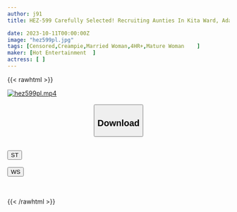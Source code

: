 ```yaml
---
author: j91
title: HEZ-599 Carefully Selected! Recruiting Aunties In Kita Ward, Adachi Ward, Itabashi Ward, And Arakawa Ward! 11 (I Love You) 12 Downtown Mature Women Who Are Excited About Having Sex Without Telling Their Husbands

date: 2023-10-11T00:00:00Z
image: "hez599pl.jpg"
tags: [Censored,Creampie,Married Woman,4HR+,Mature Woman	]
maker: [Hot Entertainment  ]
actress: [ ]
---
```



{{< rawhtml >}}

<div class="video" data-videoid="KZDLZOvqb2t09Lq">
    <a href="javascript:;">
        <img src="https://my.j91.asia/posts/hez599pl/hez599pl.jpg" width="WIDTH" height="HEIGHT" alt="hez599pl.mp4" loading="lazy">
    </a>
</div>

<script type="text/javascript" src="https://j91.asia/asset/on-demand-st.js"></script>

<br>
  <link rel="stylesheet" href="https://j91.asia/asset/bs5.css">
  
  <center>
  <button class="btn btn-primary" type="button" data-bs-toggle="collapse" data-bs-target=".multi-collapse" aria-expanded="false" aria-controls="multiCollapseExample1 multiCollapseExample2"><h2>Download</h2></button></center>
</p>
<div class="row">
  <div class="col">
    <div class="collapse multi-collapse" id="multiCollapseExample1">
      <div class="card card-body">
	      	      <br>
<div class="buttons">  
<a href="https://streamtape.to/v/KZDLZOvqb2t09Lq"><button class="btn-hover color-3"><i class="fa fa-download"></i> ST</button></a></div>
    </div>
  </div>
</div>
  <div class="col">
    <div class="collapse multi-collapse" id="multiCollapseExample2">
      <div class="card card-body">
	      <br>
<div class="buttons">
    <a href="https://wolfstream.tv/n7psotfdpd45"><button class="btn-hover color-9"><i class="fa fa-download"></i> WS</button></a></div>
<br><br>
      </div>
    </div>
  </div>
</div>

{{< /rawhtml >}}